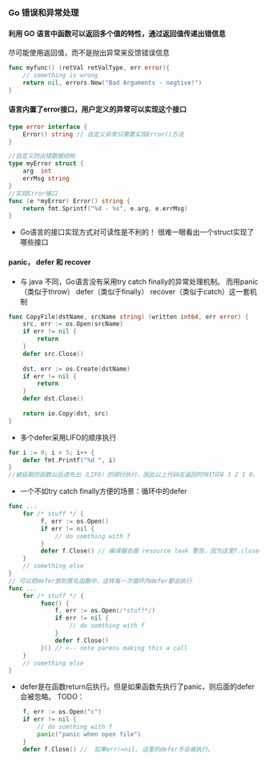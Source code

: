 ### Go 错误和异常处理

#### 利用 GO 语言中函数可以返回多个值的特性，通过返回值传递出错信息
尽可能使用返回值，而不是抛出异常来反馈错误信息
```Go
func myfunc() (retVal retValType, err error){
    // something is wrong
    return nil, errors.New("Bad Arguments - negtive!")
}
```

#### 语言内置了error接口，用户定义的异常可以实现这个接口
```Go
type error interface {
	Error() string // 自定义异常只需要实现Error()方法
}

//自定义的出错数据结构
type myError struct {
    arg  int
    errMsg string
}
//实现Error接口
func (e *myError) Error() string {
    return fmt.Sprintf("%d - %s", e.arg, e.errMsg)
}
```
* Go语言的接口实现方式对可读性是不利的！ 很难一眼看出一个struct实现了哪些接口

#### panic， defer 和 recover
- 与 java 不同，Go语言没有采用try catch finally的异常处理机制。
而用panic（类似于throw） defer（类似于finally） recover（类似于catch）这一套机制
```Go
func CopyFile(dstName, srcName string) (written int64, err error) {
    src, err := os.Open(srcName)
    if err != nil {
        return
    }
    defer src.Close()
 
    dst, err := os.Create(dstName)
    if err != nil {
        return
    }
    defer dst.Close()
 
    return io.Copy(dst, src)
}
```

- 多个defer采用LIFO的顺序执行
```Go
for i := 0; i < 5; i++ {
    defer fmt.Printf("%d ", i)
}
//被延期的函数以后进先出（LIFO）的顺行执行，因此以上代码在返回时将打印4 3 2 1 0。
```
- 一个不如try catch finally方便的场景：循环中的defer
```Go
func ...
	for /* stuff */ {
	     f, err := os.Open()
	     if err != nil {
	         // do somthing with f
	     }
	     defer f.Close() // 编译器会报 resource leak 警告，因为这里f.close不会执行
	}
	// something else 
}
// 可以把defer放到匿名函数中，这样每一次循环内defer都会执行
func ...
	for /* stuff */ {
	     func() {
	         f, err := os.Open(/*stuff*/)
	         if err != nil { 
	             // do somthing with f
	         }
	         defer f.Close()
	     }() // <-- note parens making this a call
	}
	// something else 
}
```
- defer是在函数return后执行。但是如果函数先执行了panic，则后面的defer会被忽略。 TODO：
```Go
	f, err := os.Open("c")
	if err != nil {
		// do somthing with f
		panic("panic when open file")
	}
	defer f.Close() //  如果err!=nil, 这里的defer不会被执行。
```



